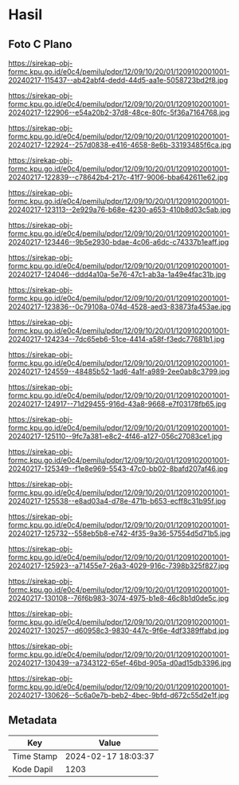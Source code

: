 # Hasil

## Foto C Plano

https://sirekap-obj-formc.kpu.go.id/e0c4/pemilu/pdpr/12/09/10/20/01/1209102001001-20240217-115437--ab42abf4-dedd-44d5-aa1e-5058723bd2f8.jpg

https://sirekap-obj-formc.kpu.go.id/e0c4/pemilu/pdpr/12/09/10/20/01/1209102001001-20240217-122906--e54a20b2-37d8-48ce-80fc-5f36a7164768.jpg

https://sirekap-obj-formc.kpu.go.id/e0c4/pemilu/pdpr/12/09/10/20/01/1209102001001-20240217-122924--257d0838-e416-4658-8e6b-33193485f6ca.jpg

https://sirekap-obj-formc.kpu.go.id/e0c4/pemilu/pdpr/12/09/10/20/01/1209102001001-20240217-122839--c78642b4-217c-41f7-9006-bba642611e62.jpg

https://sirekap-obj-formc.kpu.go.id/e0c4/pemilu/pdpr/12/09/10/20/01/1209102001001-20240217-123113--2e929a76-b68e-4230-a653-410b8d03c5ab.jpg

https://sirekap-obj-formc.kpu.go.id/e0c4/pemilu/pdpr/12/09/10/20/01/1209102001001-20240217-123446--9b5e2930-bdae-4c06-a6dc-c74337b1eaff.jpg

https://sirekap-obj-formc.kpu.go.id/e0c4/pemilu/pdpr/12/09/10/20/01/1209102001001-20240217-124046--ddd4a10a-5e76-47c1-ab3a-1a49e4fac31b.jpg

https://sirekap-obj-formc.kpu.go.id/e0c4/pemilu/pdpr/12/09/10/20/01/1209102001001-20240217-123836--0c79108a-074d-4528-aed3-83873fa453ae.jpg

https://sirekap-obj-formc.kpu.go.id/e0c4/pemilu/pdpr/12/09/10/20/01/1209102001001-20240217-124234--7dc65eb6-51ce-4414-a58f-f3edc77681b1.jpg

https://sirekap-obj-formc.kpu.go.id/e0c4/pemilu/pdpr/12/09/10/20/01/1209102001001-20240217-124559--48485b52-1ad6-4a1f-a989-2ee0ab8c3799.jpg

https://sirekap-obj-formc.kpu.go.id/e0c4/pemilu/pdpr/12/09/10/20/01/1209102001001-20240217-124917--71d29455-916d-43a8-9668-e7f03178fb65.jpg

https://sirekap-obj-formc.kpu.go.id/e0c4/pemilu/pdpr/12/09/10/20/01/1209102001001-20240217-125110--9fc7a381-e8c2-4f46-a127-056c27083ce1.jpg

https://sirekap-obj-formc.kpu.go.id/e0c4/pemilu/pdpr/12/09/10/20/01/1209102001001-20240217-125349--f1e8e969-5543-47c0-bb02-8bafd207af46.jpg

https://sirekap-obj-formc.kpu.go.id/e0c4/pemilu/pdpr/12/09/10/20/01/1209102001001-20240217-125538--e8ad03a4-d78e-471b-b653-ecff8c31b95f.jpg

https://sirekap-obj-formc.kpu.go.id/e0c4/pemilu/pdpr/12/09/10/20/01/1209102001001-20240217-125732--558eb5b8-e742-4f35-9a36-57554d5d71b5.jpg

https://sirekap-obj-formc.kpu.go.id/e0c4/pemilu/pdpr/12/09/10/20/01/1209102001001-20240217-125923--a71455e7-26a3-4029-916c-7398b325f827.jpg

https://sirekap-obj-formc.kpu.go.id/e0c4/pemilu/pdpr/12/09/10/20/01/1209102001001-20240217-130108--76f6b983-3074-4975-b1e8-46c8b1d0de5c.jpg

https://sirekap-obj-formc.kpu.go.id/e0c4/pemilu/pdpr/12/09/10/20/01/1209102001001-20240217-130257--d60958c3-9830-447c-9f6e-4df3389ffabd.jpg

https://sirekap-obj-formc.kpu.go.id/e0c4/pemilu/pdpr/12/09/10/20/01/1209102001001-20240217-130439--a7343122-65ef-46bd-905a-d0ad15db3396.jpg

https://sirekap-obj-formc.kpu.go.id/e0c4/pemilu/pdpr/12/09/10/20/01/1209102001001-20240217-130626--5c6a0e7b-beb2-4bec-9bfd-d672c55d2e1f.jpg


## Metadata

| Key        | Value               |
| ---------- | ------------------- |
| Time Stamp | 2024-02-17 18:03:37 |
| Kode Dapil | 1203                |



